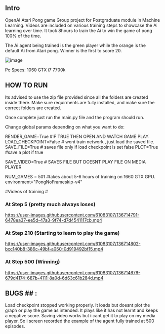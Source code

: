 ## Intro ##
OpenAI Atari Pong game Group project for Postgraduate module in Machine Learning. 
Videos are included on various training steps to showcase the Ai learning over time. It took 8hours to train the Ai to win the game of pong 100% of the time. 

The Ai agent being trained is the green player while the orange is the default Ai from Atari pong.
Winner is the first to score 20.

![image](https://user-images.githubusercontent.com/61083107/136714763-23ab2b7c-5c54-4fa0-aa6f-670eb242534b.png)


Pc Specs:
1060 GTX
i7 7700k 

## HOW TO RUN ##

Its advised to use the zip file provided since all the folders are created inside there.
Make sure requirments are fully installed, and make sure the correct folders are created.

Once complete just run the main.py file and the program should run.

Change global params depending on what you want to do:

RENDER_GAME=True #IF TRUE THEN OPEN AND WATCH GAME PLAY.
LOAD_CHECKPOINT=False # wont train network , just load the saved file.
SAVE_FILE=True # saves file only if load checkpoint is set false
PLOT=True #save a plot if true

SAVE_VIDEO=True # SAVES FILE BUT DOESNT PLAY FILE ON MEDIA PLAYER

NUM_GAMES = 501 #takes about 5-6 hours of training on 1660 GTX GPU.
environment="PongNoFrameskip-v4"

#Videos of training #

### At Step 5 (pretty much always loses) ###
https://user-images.githubusercontent.com/61083107/136714791-6478ea37-ee5d-47a3-9f74-d7d4541117cb.mp4


### At Step 210 (Starting to learn to play the game) ###
https://user-images.githubusercontent.com/61083107/136714802-bcc140b8-386c-49bf-a050-0d919492bf15.mp4


### At Step 500 (Winning) ###
https://user-images.githubusercontent.com/61083107/136714676-679d4174-687b-4111-8a0d-6d63c61b284d.mp4


## BUGS ## :
Load checkpoint stopped working properly. It loads but doesnt plot the graph or play the game as intended. It plays like it has not learnt and keeps a negative score.
Saving video works but i cant get it to play on my media player. So i screen recorded the example of the agent fully trained at 500 episodes.
